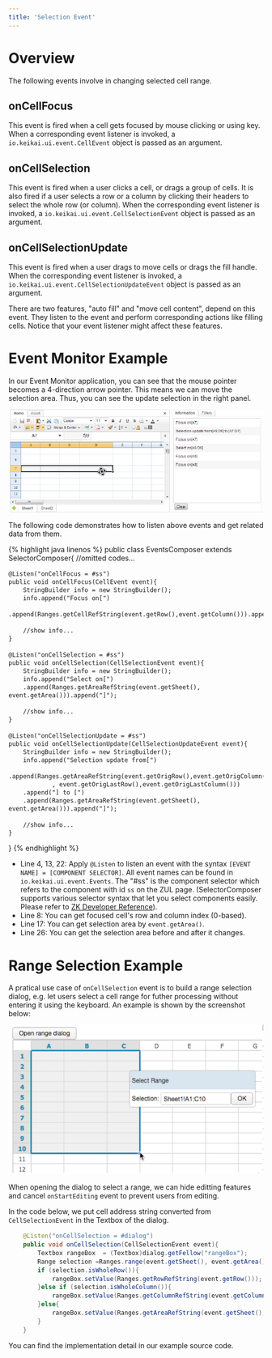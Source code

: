 ```yaml
---
title: 'Selection Event'
---
```


# Overview

The following events involve in changing selected cell range.

## onCellFocus

This event is fired when a cell gets focused by mouse clicking or using
key. When a corresponding event listener is invoked, a `io.keikai.ui.event.CellEvent`
object is passed as an argument.

## onCellSelection

This event is fired when a user clicks a cell, or drags a group of
cells. It is also fired if a user selects a row or a
column by clicking their headers to select the whole row (or
column). When the corresponding event listener is invoked, a `io.keikai.ui.event.CellSelectionEvent`
object is passed as an argument.

## onCellSelectionUpdate

This event is fired when a user drags to move cells or drags the fill
handle. When the corresponding event listener is invoked, a
`io.keikai.ui.event.CellSelectionUpdateEvent` object is passed as an argument.

There are two features, "auto fill" and "move cell content", depend on
this event. They listen to the event and perform corresponding actions like
filling cells. Notice that your event listener might affect these
features.

# Event Monitor Example

In our Event Monitor application, you can see that the mouse pointer becomes
a 4-direction arrow pointer. This means we can move the selection area.
Thus, you can see the update selection in the right panel.

![center](/assets/images/dev-ref/Zss-essentials-events-selection.png)

The following code demonstrates how to listen above events and get
related data from them.

{% highlight java linenos %}
public class EventsComposer extends SelectorComposer<Component>{
    //omitted codes...

    @Listen("onCellFocus = #ss")
    public void onCellFocus(CellEvent event){
        StringBuilder info = new StringBuilder();
        info.append("Focus on[")
        .append(Ranges.getCellRefString(event.getRow(),event.getColumn())).append("]");
        
        //show info...
    }
    
    @Listen("onCellSelection = #ss")
    public void onCellSelection(CellSelectionEvent event){
        StringBuilder info = new StringBuilder();
        info.append("Select on[")
        .append(Ranges.getAreaRefString(event.getSheet(), event.getArea())).append("]");
        
        //show info...
    }
    
    @Listen("onCellSelectionUpdate = #ss")
    public void onCellSelectionUpdate(CellSelectionUpdateEvent event){
        StringBuilder info = new StringBuilder();
        info.append("Selection update from[")
        .append(Ranges.getAreaRefString(event.getOrigRow(),event.getOrigColumn()
                , event.getOrigLastRow(),event.getOrigLastColumn()))
        .append("] to [")
        .append(Ranges.getAreaRefString(event.getSheet(), event.getArea())).append("]");

        //show info...
    }


}
{% endhighlight %}

  - Line 4, 13, 22: Apply `@Listen` to listen an event with the syntax
    `[EVENT NAME] = [COMPONENT SELECTOR]`. All event names can be found
    in `io.keikai.ui.event.Events`. The "\#ss" is the component selector which refers to the component with
    id `ss` on the ZUL page. (SelectorComposer supports various selector
    syntax that let you select components easily. Please refer to [ZK
    Developer Reference](https://www.zkoss.org/wiki/ZK_Developer%27s_Reference/MVC/Controller/Wire_Components)).
  - Line 8: You can get focused cell's row and column index (0-based).
  - Line 17: You can get selection area by `event.getArea()`.
  - Line 26: You can get the selection area before and after it changes.

# Range Selection Example

A pratical use case of `onCellSelection` event is to build a range
selection dialog, e.g. let users select a cell range for futher
processing without entering it using the keyboard. An example is shown by
the screenshot below:

![center](/assets/images/dev-ref/Zss-essentials-rangeSelectionDialog.png)

When opening the dialog to select a range, we can hide editting features and
cancel `onStartEditing` event to prevent users from editing.

In the code below, we put cell address string converted from
`CellSelectionEvent` in the Textbox of the dialog.

``` java
    @Listen("onCellSelection = #dialog")
    public void onCellSelection(CellSelectionEvent event){
        Textbox rangeBox  = (Textbox)dialog.getFellow("rangeBox");
        Range selection =Ranges.range(event.getSheet(), event.getArea()); 
        if (selection.isWholeRow()){
            rangeBox.setValue(Ranges.getRowRefString(event.getRow()));
        }else if (selection.isWholeColumn()){
            rangeBox.setValue(Ranges.getColumnRefString(event.getColumn()));
        }else{
            rangeBox.setValue(Ranges.getAreaRefString(event.getSheet(), event.getArea()));
        }
    }
```

You can find the implementation detail in our example source code.
